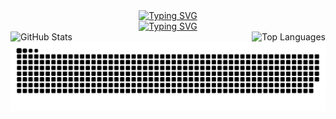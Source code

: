 <div  align="center"><a href="https://git.io/typing-svg"><img src="https://readme-typing-svg.demolab.com?font=Fira+Code&pause=1000&color=5848F7&center=true&random=false&width=435&lines=Hi+%F0%9F%96%90%EF%B8%8F+I'm+Ebru+%E2%9C%A8" alt="Typing SVG" /></a>
  <br>
<a href="https://git.io/typing-svg"><img src="https://readme-typing-svg.demolab.com?font=Fira+Code&pause=1000&color=136B00&center=true&random=false&width=435&lines=I'm+a+Computer+Engineer" alt="Typing SVG" /></a>
<div style="display: flex; justify-content: space-between;">
  <img src="https://github-readme-stats.vercel.app/api?username=yrtdsebru&show_icons=true&count_private=true&theme=darcula&hide_border=true&hide=issues,contribs&bg_color=00000000" alt="GitHub Stats" style="height: 50%; width: auto;">
  <img src="https://github-readme-stats.vercel.app/api/top-langs/?username=yrtdsebru&layout=compact&hide_border=true&theme=darcula&bg_color=00000000&langs_count=6&hide=jupyter%20notebook,tex,css,php&exclude_repo=Pacman-AI" alt="Top Languages" style="height: 50%; width: auto;">
</div> 
<picture>
  <source media="(prefers-color-scheme: dark)" srcset="https://raw.githubusercontent.com/yrtdsebru/yrtdsebru/output/github-contribution-grid-snake-dark.svg">
  <source media="(prefers-color-scheme: light)" srcset="https://raw.githubusercontent.com/yrtdsebru/yrtdsebru/output/github-contribution-grid-snake.svg">
  <img alt="github contribution grid snake animation" src="https://raw.githubusercontent.com/yrtdsebru/yrtdsebru/output/github-contribution-grid-snake.svg">
</picture>
</div>

 
